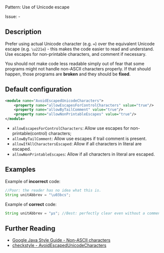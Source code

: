 Pattern: Use of Unicode escape

Issue: -

## Description

Prefer using actual Unicode character (e.g. `∞`) over the equivalent Unicode escape (e.g. `\u221e`) - this makes the code easier to read and understand. Use escapes for non-printable characters, and comment if necessary.

You should not make code less readable simply out of fear that some programs might not handle non-ASCII characters properly. If that should happen, those programs are **broken** and they should be **fixed**.

## Default configuration

```xml
<module name="AvoidEscapedUnicodeCharacters">
    <property name="allowEscapesForControlCharacters" value="true"/>
    <property name="allowByTailComment" value="true"/>
    <property name="allowNonPrintableEscapes" value="true"/>
</module>
```

- `allowEscapesForControlCharacters`: Allow use escapes for non-printable(control) characters;
- `allowByTailComment`: Allow use escapes if trail comment is present.
- `allowIfAllCharactersEscaped`: Allow if all characters in literal are escaped.
- `allowNonPrintableEscapes`: Allow if all characters in literal are escaped.

## Examples

Example of **incorrect** code:

```java
//Poor: the reader has no idea what this is.
String unitAbbrev = "\u03bcs";
```

Example of **correct** code:

```java
String unitAbbrev = "μs"; //Best: perfectly clear even without a comment.
```

## Further Reading

* [Google Java Style Guide - Non-ASCII characters](https://google.github.io/styleguide/javaguide.html#s2.3.3-non-ascii-characters)
* [checkstyle - AvoidEscapedUnicodeCharacters](https://checkstyle.sourceforge.io/checks/misc/avoidescapedunicodecharacters.html#AvoidEscapedUnicodeCharacters)
